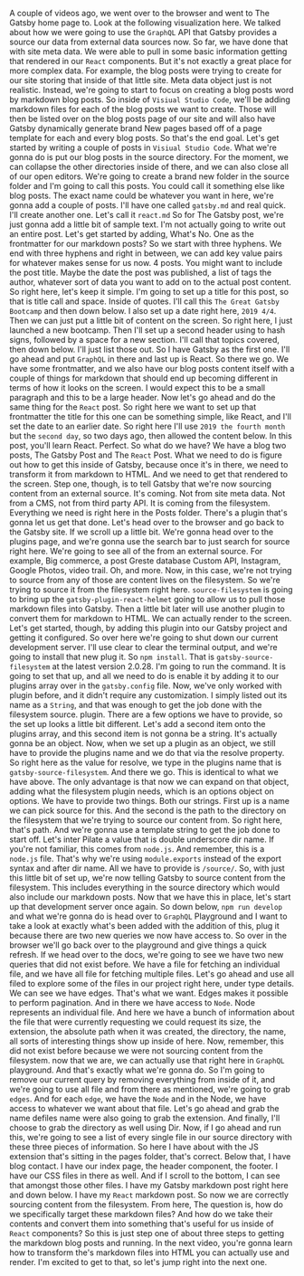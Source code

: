A couple of videos ago, we went over to the browser and went to The Gatsby home page to. Look at the following visualization here. We talked about how we were going to use the `GraphQL` API that Gatsby provides a source our data from external data sources now. So far, we have done that with site meta data. We were able to pull in some basic information getting that rendered in our `React` components. But it's not exactly a great place for more complex data. For example, the blog posts were trying to create for our site storing that inside of that little site. Meta data object just is not realistic. Instead, we're going to start to focus on creating a blog posts word by markdown blog posts. So inside of `Visiual Studio Code`, we'll be adding markdown files for each of the blog posts we want to create. Those will then be listed over on the blog posts page of our site and will also have Gatsby dynamically generate brand New pages based off of a page template for each and every blog posts. So that's the end goal. Let's get started by writing a couple of posts in `Visiual Studio Code`. What we're gonna do is put our blog posts in the source directory. For the moment, we can collapse the other directories inside of there, and we can also close all of our open editors. We're going to create a brand new folder in the source folder and I'm going to call this posts. You could call it something else like blog posts. The exact name could be whatever you want in here, we're gonna add a couple of posts. I'll have one called `gatsby.md` and real quick. I'll create another one. Let's call it `react.md` So for The Gatsby post, we're just gonna add a little bit of sample text. I'm not actually going to write out an entire post. Let's get started by adding, What's No. One as the frontmatter for our markdown posts? So we start with three hyphens. We end with three hyphens and right in between, we can add key value pairs for whatever makes sense for us now. 4 posts. You might want to include the post title. Maybe the date the post was published, a list of tags the author, whatever sort of data you want to add on to the actual post content. So right here, let's keep it simple. I'm going to set up a title for this post, so that is title call and space. Inside of quotes. I'll call this `The Great Gatsby Bootcamp` and then down below. I also set up a date right here, `2019 4/4`. Then we can just put a little bit of content on the screen. So right here, I just launched a new bootcamp. Then I'll set up a second header using to hash signs, followed by a space for a new section. I'll call that topics covered, then down below. I'll just list those out. So I have Gatsby as the first one. I'll go ahead and put `GraphQL` in there and last up is React. So there we go. We have some frontmatter, and we also have our blog posts content itself with a couple of things for markdown that should end up becoming different in terms of how it looks on the screen. I would expect this to be a small paragraph and this to be a large header. Now let's go ahead and do the same thing for the `React` post. So right here we want to set up that frontmatter the title for this one can be something simple, like React, and I'll set the date to an earlier date. So right here I'll use `2019 the fourth month` but the `second day`, so two days ago, then allowed the content below. In this post, you'll learn React. Perfect. So what do we have? We have a blog two posts, The Gatsby Post and The `React` Post. What we need to do is figure out how to get this inside of Gatsby, because once it's in there, we need to transform it from markdown to HTML. And we need to get that rendered to the screen. Step one, though, is to tell Gatsby that we're now sourcing content from an external source. It's coming. Not from site meta data. Not from a CMS, not from third party API. It is coming from the filesystem. Everything we need is right here in the Posts folder. There's a plugin that's gonna let us get that done. Let's head over to the browser and go back to the Gatsby site. If we scroll up a little bit. We're gonna head over to the plugins page, and we're gonna use the search bar to just search for source right here. We're going to see all of the from an external source. For example, Big commerce, a post Greste database Custom API, Instagram, Google Photos, video trail. Oh, and more. Now, in this case, we're not trying to source from any of those are content lives on the filesystem. So we're trying to source it from the filesystem right here. `source-filesystem` is going to bring up the `gatsby-plugin-react-helmet` going to allow us to pull those markdown files into Gatsby. Then a little bit later will use another plugin to convert them for markdown to HTML. We can actually render to the screen. Let's get started, though, by adding this plugin into our Gatsby project and getting it configured. So over here we're going to shut down our current development server. I'll use clear to clear the terminal output, and we're going to install that new plug it. So `npm install`. That is `gatsby-source-filesystem` at the latest version 2.0.28. I'm going to run the command. It is going to set that up, and all we need to do is enable it by adding it to our plugins array over in the `gatsby.config` file. Now, we've only worked with plugin before, and it didn't require any customization. I simply listed out its name as a `String`, and that was enough to get the job done with the filesystem source. plugin. There are a few options we have to provide, so the set up looks a little bit different. Let's add a second item onto the plugins array, and this second item is not gonna be a string. It's actually gonna be an object. Now, when we set up a plugin as an object, we still have to provide the plugins name and we do that via the resolve property. So right here as the value for resolve, we type in the plugins name that is `gatsby-source-filesystem`. And there we go. This is identical to what we have above. The only advantage is that now we can expand on that object, adding what the filesystem plugin needs, which is an options object on options. We have to provide two things. Both our strings. First up is a name we can pick source for this. And the second is the path to the directory on the filesystem that we're trying to source our content from. So right here, that's path. And we're gonna use a template string to get the job done to start off. Let's inter Pilate a value that is double underscore dir name. If you're not familiar, this comes from `node.js`. And remember, this is a `node.js` file. That's why we're using `module.exports` instead of the export syntax and after dir name. All we have to provide is `/source/`. So, with just this little bit of set up, we're now telling Gatsby to source content from the filesystem. This includes everything in the source directory which would also include our markdown posts. Now that we have this in place, let's start up that development server once again. So down below, `npm run develop` and what we're gonna do is head over to `GraphQL` Playground and I want to take a look at exactly what's been added with the addition of this, plug it because there are two new queries we now have access to. So over in the browser we'll go back over to the playground and give things a quick refresh. If we head over to the docs, we're going to see we have two new queries that did not exist before. We have a file for fetching an individual file, and we have all file for fetching multiple files. Let's go ahead and use all filed to explore some of the files in our project right here, under type details. We can see we have edges. That's what we want. Edges makes it possible to perform pagination. And in there we have access to `Node`. Node represents an individual file. And here we have a bunch of information about the file that were currently requesting we could request its size, the extension, the absolute path when it was created, the directory, the name, all sorts of interesting things show up inside of here. Now, remember, this did not exist before because we were not sourcing content from the filesystem. now that we are, we can actually use that right here in `GraphQL` playground. And that's exactly what we're gonna do. So I'm going to remove our current query by removing everything from inside of it, and we're going to use all file and from there as mentioned, we're going to grab `edges`. And for each `edge`, we have the `Node` and in the Node, we have access to whatever we want about that file. Let's go ahead and grab the name defiles name were also going to grab the extension. And finally, I'll choose to grab the directory as well using Dir. Now, if I go ahead and run this, we're going to see a list of every single file in our source directory with these three pieces of information. So here I have about with the JS extension that's sitting in the pages folder, that's correct. Below that, I have blog contact. I have our index page, the header component, the footer. I have our CSS files in there as well. And if I scroll to the bottom, I can see that amongst those other files. I have my Gatsby markdown post right here and down below. I have my `React` markdown post. So now we are correctly sourcing content from the filesystem. From here, The question is, how do we specifically target these markdown files? And how do we take their contents and convert them into something that's useful for us inside of `React` components? So this is just step one of about three steps to getting the markdown blog posts and running. In the next video, you're gonna learn how to transform the's markdown files into HTML you can actually use and render. I'm excited to get to that, so let's jump right into the next one.
